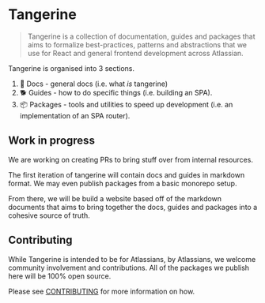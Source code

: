 # Tangerine

> Tangerine is a collection of documentation, guides and packages that aims to formalize best-practices, patterns and abstractions that we use for React and general frontend development across Atlassian.

Tangerine is organised into 3 sections.

1. 📄 Docs - general docs (i.e. what _is_ tangerine)
2. 🐕 Guides - how to do specific things (i.e. building an SPA).
3. 📦 Packages - tools and utilities to speed up development (i.e. an implementation of an SPA router).

## Work in progress

We are working on creating PRs to bring stuff over from internal resources.

The first iteration of tangerine will contain docs and guides in markdown format. We may even publish packages from a basic monorepo setup.

From there, we will be build a website based off of the markdown documents that aims to bring together the docs, guides and packages into a cohesive source of truth.

## Contributing

While Tangerine is intended to be for Atlassians, by Atlassians, we welcome community involvement and contributions. All of the packages we publish here will be 100% open source.

Please see [CONTRIBUTING](./CONTRIBUTING.md) for more information on how.
